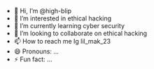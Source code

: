 - 👋 Hi, I’m @high-blip
- 👀 I’m interested in ethical hacking 
- 🌱 I’m currently learning cyber security 
- 💞️ I’m looking to collaborate on ethical hacking 
- 📫 How to reach me  Ig lil_mak_23
- 😄 Pronouns: ...
- ⚡ Fun fact: ...

<!---
high-blip/high-blip is a ✨ special ✨ repository because its `README.md` (this file) appears on your GitHub profile.
You can click the Preview link to take a look at your changes.
--->
